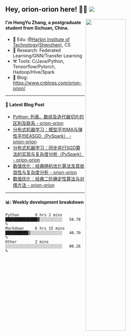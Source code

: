 <!--
 * @Descripttion: 
 * @Version: 1.0
 * @Author: ZhangHongYu
 * @Date: 2022-03-13 11:15:04
 * @LastEditors: ZhangHongYu
 * @LastEditTime: 2022-07-03 14:37:10
-->
## Hey, orion-orion here! 👋🏻  ![](https://komarev.com/ghpvc/?username=orion-orion)


<img align="right" src="https://github-readme-stats.vercel.app/api?username=orion-orion&show_icons=true&hide_border=true" width="50%">

#### I'm HongYu Zhang, a postgraduate student from Sichuan, China.
- 🏫 Edu: [@Harbin Institute of Technology(Shenzhen)](https://www.hitsz.edu.cn/index.html), CS
- 🔭 Research: Federated Learning/GNN/Transfer Learning
- ⚒️ Tools: C/Java/Python, Tensorflow/Pytorch, Hadoop/Hive/Spark
- 📗 Blog: https://www.cnblogs.com/orion-orion/ 

___

#### 📕  Latest Blog Post 
<!-- BLOG-POST-LIST:START -->
- [Python: 列表、数组及迭代器切片的区别及联系 - orion-orion](https://www.cnblogs.com/orion-orion/p/16464225.html)
- [分布式机器学习：模型平均MA与弹性平均EASGD（PySpark） - orion-orion](https://www.cnblogs.com/orion-orion/p/16426982.html)
- [分布式机器学习：同步并行SGD算法的实现与复杂度分析（PySpark） - orion-orion](https://www.cnblogs.com/orion-orion/p/16413182.html)
- [数值优化：经典随机优化算法及其收敛性与复杂度分析 - orion-orion](https://www.cnblogs.com/orion-orion/p/16403084.html)
- [数值优化：经典二阶确定性算法与对偶方法 - orion-orion](https://www.cnblogs.com/orion-orion/p/16376453.html)
<!-- BLOG-POST-LIST:END -->

____

#### 📊: Weekly development breakdown
<!--START_SECTION:waka-->

```text
Python       9 hrs 2 mins    ██████████████▓░░░░░░░░░░   58.78 %
Markdown     6 hrs 15 mins   ██████████▒░░░░░░░░░░░░░░   40.70 %
Other        2 mins          ░░░░░░░░░░░░░░░░░░░░░░░░░   00.26 %
```

<!--END_SECTION:waka-->













